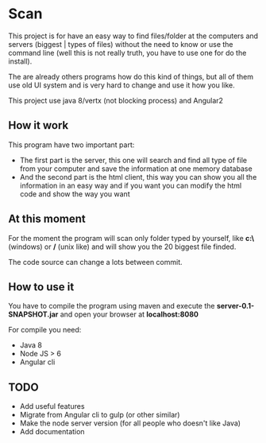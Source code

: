 # Scan
This project is for have an easy way to find files/folder at the computers and servers (biggest | types of files) without the need to know or use the command line (well this is not really truth, you have to use one for do the install).

The are already others programs how do this kind of things, but all of them use old UI system and is very hard to change and use it how you like.

This project use java 8/vertx (not blocking process) and Angular2 

## How it work

This program have two important part:

* The first part is the server, this one will search and find all type of file from your computer and save the information at one memory database
* And the second part is the html client, this way you can show you all the information in an easy way and if you want you can modify the html code and show the way you want 

## At this moment

For the moment the program will scan only folder typed by yourself, like **c:\\** (windows) or **/** (unix like) and will show you the 20 biggest file finded.

The code source can change a lots between commit.

## How to use it

You have to compile the program using maven and execute the **server-0.1-SNAPSHOT.jar** and open your browser at **localhost:8080**

For compile you need:

* Java 8
* Node JS > 6
* Angular cli

## TODO

* Add useful features
* Migrate from Angular cli to gulp (or other similar)
* Make the node server version (for all people who doesn't like Java)
* Add documentation
